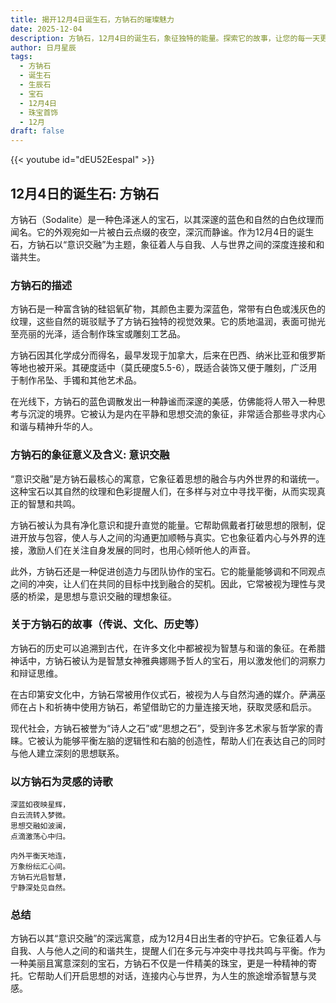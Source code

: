 ```yaml
---
title: 揭开12月4日诞生石，方钠石的璀璨魅力
date: 2025-12-04
description: 方钠石，12月4日的诞生石，象征独特的能量。探索它的故事，让您的每一天更有意义。
author: 日月星辰
tags:
  - 方钠石
  - 诞生石
  - 生辰石
  - 宝石
  - 12月4日
  - 珠宝首饰
  - 12月
draft: false
---
```


{{< youtube id="dEU52EespaI" >}}

## 12月4日的诞生石: 方钠石

方钠石（Sodalite）是一种色泽迷人的宝石，以其深邃的蓝色和自然的白色纹理而闻名。它的外观宛如一片被白云点缀的夜空，深沉而静谧。作为12月4日的诞生石，方钠石以“意识交融”为主题，象征着人与自我、人与世界之间的深度连接和和谐共生。

### 方钠石的描述

方钠石是一种富含钠的硅铝氧矿物，其颜色主要为深蓝色，常带有白色或浅灰色的纹理，这些自然的斑驳赋予了方钠石独特的视觉效果。它的质地温润，表面可抛光至亮丽的光泽，适合制作珠宝或雕刻工艺品。

方钠石因其化学成分而得名，最早发现于加拿大，后来在巴西、纳米比亚和俄罗斯等地也被开采。其硬度适中（莫氏硬度5.5-6），既适合装饰又便于雕刻，广泛用于制作吊坠、手镯和其他艺术品。

在光线下，方钠石的蓝色调散发出一种静谧而深邃的美感，仿佛能将人带入一种思考与沉淀的境界。它被认为是内在平静和思想交流的象征，非常适合那些寻求内心和谐与精神升华的人。

### 方钠石的象征意义及含义: 意识交融

“意识交融”是方钠石最核心的寓意，它象征着思想的融合与内外世界的和谐统一。这种宝石以其自然的纹理和色彩提醒人们，在多样与对立中寻找平衡，从而实现真正的智慧和共鸣。

方钠石被认为具有净化意识和提升直觉的能量。它帮助佩戴者打破思想的限制，促进开放与包容，使人与人之间的沟通更加顺畅与真实。它也象征着内心与外界的连接，激励人们在关注自身发展的同时，也用心倾听他人的声音。

此外，方钠石还是一种促进创造力与团队协作的宝石。它的能量能够调和不同观点之间的冲突，让人们在共同的目标中找到融合的契机。因此，它常被视为理性与灵感的桥梁，是思想与意识交融的理想象征。

### 关于方钠石的故事（传说、文化、历史等）

方钠石的历史可以追溯到古代，在许多文化中都被视为智慧与和谐的象征。在希腊神话中，方钠石被认为是智慧女神雅典娜赐予哲人的宝石，用以激发他们的洞察力和辩证思维。

在古印第安文化中，方钠石常被用作仪式石，被视为人与自然沟通的媒介。萨满巫师在占卜和祈祷中使用方钠石，希望借助它的力量连接天地，获取灵感和启示。

现代社会，方钠石被誉为“诗人之石”或“思想之石”，受到许多艺术家与哲学家的青睐。它被认为能够平衡左脑的逻辑性和右脑的创造性，帮助人们在表达自己的同时与他人建立深刻的思想联系。

### 以方钠石为灵感的诗歌

```
深蓝如夜映星辉，  
白云流转入梦微。  
思想交融如波澜，  
点滴激荡心中归。  

内外平衡天地连，  
万象纷纭汇心间。  
方钠石光启智慧，  
宁静深处见自然。
```

### 总结

方钠石以其“意识交融”的深远寓意，成为12月4日出生者的守护石。它象征着人与自我、人与他人之间的和谐共生，提醒人们在多元与冲突中寻找共鸣与平衡。作为一种美丽且寓意深刻的宝石，方钠石不仅是一件精美的珠宝，更是一种精神的寄托。它帮助人们开启思想的对话，连接内心与世界，为人生的旅途增添智慧与灵感。